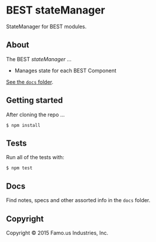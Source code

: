 # BEST stateManager

StateManager for BEST modules.

## About

The BEST _stateManager_ ...

  * Manages state for each BEST Component

[See the `docs` folder](docs).

## Getting started

After cloning the repo ...

    $ npm install

## Tests

Run all of the tests with:

    $ npm test

## Docs

Find notes, specs and other assorted info in the `docs` folder.

## Copyright

Copyright &copy; 2015 Famo.us Industries, Inc.
